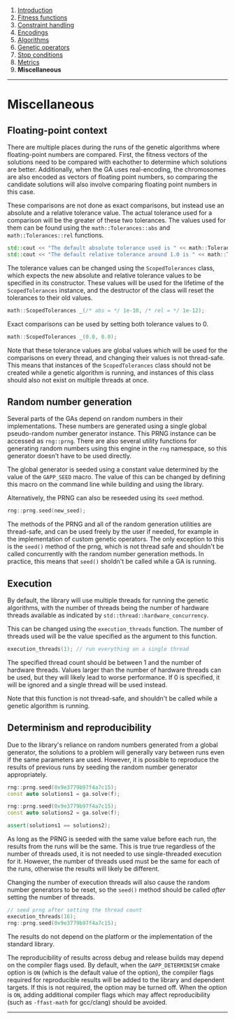 
1. [Introduction](introduction.md)  
2. [Fitness functions](fitness-functions.md)  
3. [Constraint handling](constraint-handling.md)  
4. [Encodings](encodings.md)  
5. [Algorithms](algorithms.md)  
6. [Genetic operators](genetic-operators.md)  
7. [Stop conditions](stop-conditions.md)  
8. [Metrics](metrics.md)  
9. **Miscellaneous**  

------------------------------------------------------------------------------------------------

# Miscellaneous

## Floating-point context

There are multiple places during the runs of the genetic algorithms
where floating-point numbers are compared. First, the fitness vectors
of the solutions need to be compared with eachother to determine which solutions
are better. Additionally, when the GA uses real-encoding, the chromosomes
are also encoded as vectors of floating point numbers, so comparing the
candidate solutions will also involve comparing floating point numbers in this
case.

These comparisons are not done as exact comparisons, but instead use
an absolute and a relative tolerance value. The actual tolerance used for
a comparison will be the greater of these two tolerances. The values used
for them can be found using the `math::Tolerances::abs` and
`math::Tolerances::rel` functions.

```cpp
std::cout << "The default absolute tolerance used is " << math::Tolerances::abs() << "\n";
std::cout << "The default relative tolerance around 1.0 is " << math::Tolerances::rel(1.0) << "\n";
```

The tolerance values can be changed using the `ScopedTolerances` class,
which expects the new absolute and relative tolerance values to be specified
in its constructor. These values will be used for the lifetime of the
`ScopedTolerances` instance, and the destructor of the class will reset the
tolerances to their old values.

```cpp
math::ScopedTolerances _(/* abs = */ 1e-10, /* rel = */ 1e-12);
```

Exact comparisons can be used by setting both tolerance values to 0.

```cpp
math::ScopedTolerances _(0.0, 0.0);
```

Note that these tolerance values are global values which will be used for
the comparisons on every thread, and changing their values is not thread-safe.
This means that instances of the `ScopedTolerances` class should not be created
while a genetic algorithm is running, and instances of this class should also
not exist on multiple threads at once.


## Random number generation

Several parts of the GAs depend on random numbers in their
implementations. These numbers are generated using a single
global pseudo-random number generator instance. This PRNG
instance can be accessed as `rng::prng`. There are also
several utility functions for generating random numbers using
this engine in the `rng` namespace, so this generator doesn't
have to be used directly.

The global generator is seeded using a constant value determined
by the value of the `GAPP_SEED` macro. The value of this
can be changed by defining this macro on the command line
while building and using the library.

Alternatively, the PRNG can also be reseeded using its `seed` method.

```cpp
rng::prng.seed(new_seed);
```

The methods of the PRNG and all of the random generation
utilities are thread-safe, and can be used freely by the user
if needed, for example in the implementation of custom
genetic operators. The only exception to this is the `seed()` method
of the prng, which is not thread safe and shouldn't be called
concurrently with the random number generation methods. In practice,
this means that `seed()` sholdn't be called while a GA is running.


## Execution

By default, the library will use multiple threads for running the
genetic algorithms, with the number of threads being the number of
hardware threads available as indicated by `std::thread::hardware_concurrency`.

This can be changed using the `execution_threads` function. The number of threads
used will be the value specified as the argument to this function.

```cpp
execution_threads(1); // run everything on a single thread
```

The specified thread count should be between 1 and the number of hardware threads.
Values larger than the number of hardware threads can be used, but they will likely
lead to worse performance. If 0 is specified, it will be ignored and a single thread
will be used instead.

Note that this function is not thread-safe, and shouldn't be called while a genetic
algorithm is running.


## Determinism and reproducibility

Due to the library's reliance on random numbers generated from a global generator, 
the solutions to a problem will generally vary between runs even if the same parameters
are used. However, it is possible to reproduce the results of previous runs by seeding
the random number generator appropriately.

```cpp
rng::prng.seed(0x9e3779b97f4a7c15);
const auto solutions1 = ga.solve(f);

rng::prng.seed(0x9e3779b97f4a7c15);
const auto solutions2 = ga.solve(f);

assert(solutions1 == solutions2);
```

As long as the PRNG is seeded with the same value before each run, the results from the
runs will be the same. This is true true regardless of the number of threads used, it is
not needed to use single-threaded execution for it. However, the number of threads used
must be the same for each of the runs, otherwise the results will likely be different.

Changing the number of execution threads will also cause the random number generators to
be reset, so the `seed()` method should be called *after* setting the number of threads.

```cpp
// seed prng after setting the thread count
execution_threads(16);
rng::prng.seed(0x9e3779b97f4a7c15);
```

The results do not depend on the platform or the implementation of the standard library.

The reproducibility of results across debug and release builds may depend on the compiler
flags used. By default, when the `GAPP_DETERMINISM` cmake option is `ON` (which is the default
value of the option), the compiler flags required for reproducible results will be added to
the library and dependent targets. If this is not required, the option may be turned off.
When the option is `ON`, adding additional compiler flags which may affect reproducibility
(such as `-ffast-math` for gcc/clang) should be avoided.

------------------------------------------------------------------------------------------------
